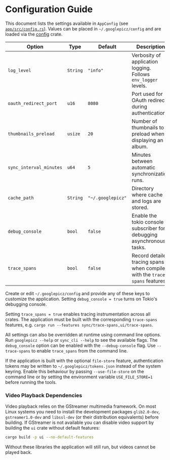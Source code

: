 # Configuration Guide

This document lists the settings available in `AppConfig` (see [`app/src/config.rs`](../app/src/config.rs)).
Values can be placed in `~/.googlepicz/config` and are loaded via the [config](https://docs.rs/config) crate.

| Option | Type | Default | Description |
| ------ | ---- | ------- | ----------- |
| `log_level` | `String` | `"info"` | Verbosity of application logging. Follows `env_logger` levels. |
| `oauth_redirect_port` | `u16` | `8080` | Port used for OAuth redirect during authentication. |
| `thumbnails_preload` | `usize` | `20` | Number of thumbnails to preload when displaying an album. |
| `sync_interval_minutes` | `u64` | `5` | Minutes between automatic synchronization runs. |
| `cache_path` | `String` | `"~/.googlepicz"` | Directory where cache and logs are stored. |
| `debug_console` | `bool` | `false` | Enable the tokio console subscriber for debugging asynchronous tasks. |
| `trace_spans` | `bool` | `false` | Record detailed tracing spans when compiled with the `trace-spans` features. |

Create or edit `~/.googlepicz/config` and provide any of these keys to customize the application. Setting `debug_console = true` turns on Tokio's debugging console.

Setting `trace_spans = true` enables tracing instrumentation across all crates. The application must be built with the corresponding `trace-spans` features, e.g. `cargo run --features sync/trace-spans,ui/trace-spans`.

All settings can also be overridden at runtime using command line options. Run `googlepicz --help` or `sync_cli --help` to see the available flags. The `debug_console` option can be enabled with the `--debug-console` flag.
Use `--trace-spans` to enable `trace_spans` from the command line.

If the application is built with the optional `file-store` feature, authentication
tokens may be written to `~/.googlepicz/tokens.json` instead of the system
keyring. Enable this behaviour by passing `--use-file-store` on the command line
or by setting the environment variable `USE_FILE_STORE=1` before running the
tools.

### Video Playback Dependencies

Video playback relies on the GStreamer multimedia framework. On most Linux
systems you need to install the development packages `glib2.0-dev`,
`gstreamer1.0-dev` and `libssl-dev` (or their distribution equivalents) before
building. If GStreamer is not available you can disable video support by
building the `ui` crate without default features:

```bash
cargo build -p ui --no-default-features
```

Without these libraries the application will still run, but videos cannot be
played back.
